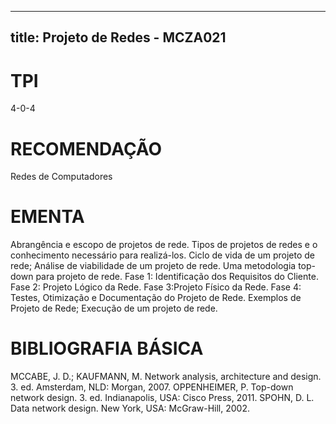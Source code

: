 
---
title: Projeto de Redes - MCZA021 
---

# TPI

4-0-4

# RECOMENDAÇÃO

Redes de Computadores

# EMENTA

Abrangência e escopo de projetos de rede. Tipos de projetos de redes e o conhecimento necessário para realizá-los. Ciclo de vida de um projeto de rede; Análise de viabilidade de um projeto de rede. Uma metodologia top-down para projeto de rede. Fase 1: Identificação dos Requisitos do Cliente. Fase 2: Projeto Lógico da Rede. Fase 3:Projeto Físico da Rede. Fase 4: Testes, Otimização e Documentação do Projeto de Rede. Exemplos de Projeto de Rede; Execução de um projeto de rede.

# BIBLIOGRAFIA BÁSICA

MCCABE, J. D.; KAUFMANN, M. Network analysis, architecture and design. 3. ed. Amsterdam, NLD: Morgan, 2007.
OPPENHEIMER, P. Top-down network design. 3. ed. Indianapolis, USA: Cisco Press, 2011.
SPOHN, D. L. Data network design. New York, USA: McGraw-Hill, 2002.
        